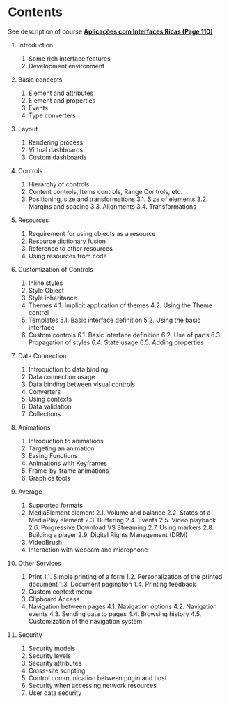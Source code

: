 Contents
====

See description of course **[Aplicações com Interfaces Ricas (Page 110)](https://portal.ifrn.edu.br/documents/739/PPC__Tecnologia_em_An%C3%A1lise_e_Desenvolvimento_de_Sistemas_2012.pdf)**

1. Introduction
    1. Some rich interface features
    1. Development environment

2. Basic concepts
    1. Element and attributes
    2. Element and properties
    3. Events
    4. Type converters

3. Layout
    1. Rendering process
    2. Virtual dashboards
    3. Custom dashboards

4. Controls
    1. Hierarchy of controls
    2. Content controls, Items controls, Range Controls, etc.
    3. Positioning, size and transformations
        3.1. Size of elements
        3.2. Margins and spacing
        3.3. Alignments
        3.4. Transformations

5. Resources
    1. Requirement for using objects as a resource
    2. Resource dictionary fusion
    3. Reference to other resources
    4. Using resources from code

6. Customization of Controls
    1. Inline styles
    2. Style Object
    3. Style inheritance
    4. Themes
    4.1. Implicit application of themes
    4.2. Using the Theme control
    5. Templates
    5.1. Basic interface definition
    5.2. Using the basic interface
    6. Custom controls
    6.1. Basic interface definition
    6.2. Use of parts
    6.3. Propagation of styles
    6.4. State usage
    6.5. Adding properties

7. Data Connection
    1. Introduction to data binding
    2. Data connection usage
    3. Data binding between visual controls
    4. Converters
    5. Using contexts
    6. Data validation
    7. Collections

8. Animations
    1. Introduction to animations
    2. Targeting an animation
    3. Easing Functions
    4. Animations with Keyframes
    5. Frame-by-frame animations
    6. Graphics tools

9. Average
    1. Supported formats
    2. MediaElement element
    2.1. Volume and balance
    2.2. States of a MediaPlay element
    2.3. Buffering
    2.4. Events
    2.5. Video playback
    2.6. Progressive Download VS Streaming
    2.7. Using markers
    2.8. Building a player
    2.9. Digital Rights Management (DRM)
    3. VideoBrush
    4. Interaction with webcam and microphone

10. Other Services
    1. Print
    1.1. Simple printing of a form
    1.2. Personalization of the printed document
    1.3. Document pagination
    1.4. Printing feedback
    2. Custom context menu
    3. Clipboard Access
    4. Navigation between pages
    4.1. Navigation options
    4.2. Navigation events
    4.3. Sending data to pages
    4.4. Browsing history
    4.5. Customization of the navigation system

11. Security
    1. Security models
    2. Security levels
    3. Security attributes
    4. Cross-site scripting
    5. Control communication between pugin and host
    6. Security when accessing network resources
    7. User data security    